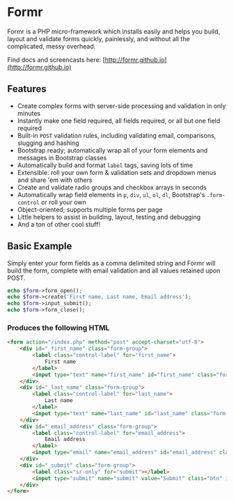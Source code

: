 # Formr

Formr is a PHP micro-framework which installs easily and helps you build, layout and validate forms quickly, painlessly, and without all the complicated, messy overhead.

Find docs and screencasts here: [http://formr.github.io](http://formr.github.io)

## Features

- Create complex forms with server-side processing and validation in only minutes
- Instantly make one field required, all fields required, or all but one field required
- Built-in `POST` validation rules, including validating email, comparisons, slugging and hashing
- Bootstrap ready; automatically wrap all of your form elements and messages in Bootstrap classes
- Automatically build and format `label` tags, saving lots of time
- Extensible: roll your own form &amp; validation sets and dropdown menus and share 'em with others
- Create and validate radio groups and checkbox arrays in seconds
- Automatically wrap field elements in `p`, `div`, `ul`, `ol`, `dl`, Bootstrap's `.form-control` or roll your own
- Object-oriented; supports multiple forms per page
- Little helpers to assist in building, layout, testing and debugging
- And a ton of other cool stuff!

## Basic Example

Simply enter your form fields as a comma delimited string and Formr will build the form, complete with email validation and all values retained upon POST.

```php
echo $form->form_open();
echo $form->create('First name, Last name, Email address');
echo $form->input_submit();
echo $form->form_close();
```

### Produces the following HTML

```html
<form action="/index.php" method="post" accept-charset="utf-8">
    <div id="_first_name" class="form-group">
        <label class="control-label" for="first_name">
            First name
        </label>
        <input type="text" name="first_name" id="first_name" class="form-control">
    </div>
    <div id="_last_name" class="form-group">
        <label class="control-label" for="last_name">
            Last name
        </label>
        <input type="text" name="last_name" id="last_name" class="form-control">
    </div>
    <div id="_email_address" class="form-group">
        <label class="control-label" for="email_address">
            Email address
        </label>
        <input type="email" name="email_address" id="email_address" class="form-control">
    </div>
    <div id="_submit" class="form-group">
        <label class="sr-only" for="submit"></label>
        <input type="submit" name="submit" value="Submit" class="btn" id="submit">
    </div>
</form>
```